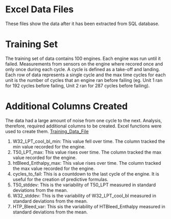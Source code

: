 # Excel Data Files
These files show the data after it has been extracted from SQL database.


# Training Set
The training set of data contains 100 engines. Each engine was run until it failed. Measurements from sensors on the engine where recored once and only once during each cycle. A cycle is defined as a take-off and landing. Each row of data represents a single cycle and the max time cycles for each unit is the number of cycles that an engine ran before failing (eg. Unit 1 ran for 192 cycles before failing, Unit 2 ran for 287 cycles before failing).

# Additional Columns Created
The data had a large amount of noise from one cycle to the next. Analysis, therefore, required additional columns to be created. Excel functions were used to create them. 
[Training_Data_File](https://github.com/fischtank44/Engine_training_data/blob/master/Excel_data/train_FD001-variation%20formulas.xlsx)

1. W32_LPT_cool_bl_min: This value fell over time. The column tracked the min value recorded for the engine. 
2. T50_LPT_max: This value rises over time. The column tracked the max value recorded for the engine.
3. htBleed_Enthalpy_max: This value rises over time. The column tracked the max value recorded for the engine.
4. cycles_to_fail: This is a countdown to the last cycle of the engine. It is useful for the creation of predictive formulas.
5. T50_stddev: This is the variability of T50_LPT measured in standard deviations from the mean.
6. W32_stddev: This is the variability of W32_LPT_cool_bl measured in standard deviations from the mean.
7. HTP_Bleed_var: This sis the variability of HTBleed_Enthalpy measured in standard deviations from the mean. 
